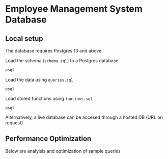# Employee Management System Database

## Local setup

The database requires Postgres 13 and above


Load the schema (`schema.sql`) to a Postgres database

```bash
psql
```

Load the data using `queries.sql`
```
psql
```

Load stored functions using `funtions.sql`

```
psql
```

Alternatively, a live database can be accesed through a hosted DB (URL on request)


## Performance Optimization

Below are analyisis and optimization of sample queries


